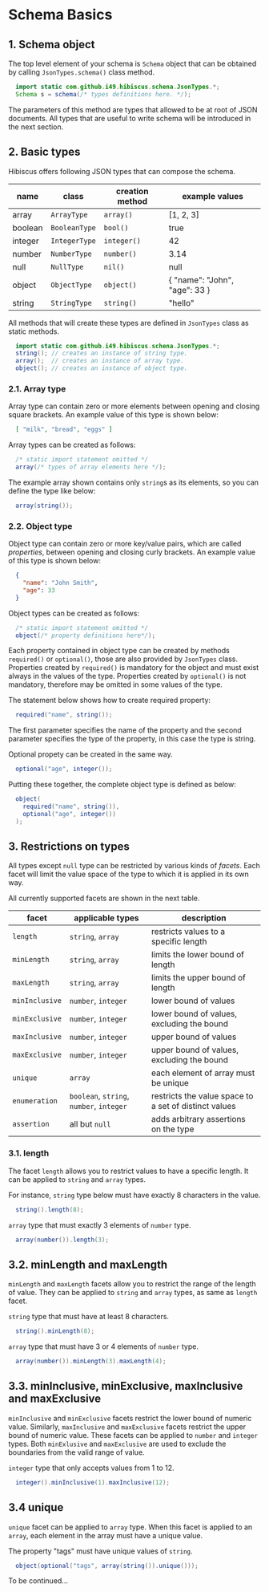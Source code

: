 # Schema Basics

## 1. Schema object

The top level element of your schema is `Schema` object that can be obtained by calling
`JsonTypes.schema()` class method.

```java
  import static com.github.i49.hibiscus.schena.JsonTypes.*;
  Schema s = schema(/* types definitions here. */);  
```
The parameters of this method are types that allowed to be at root of JSON documents. All types that are useful to write schema will be introduced in the next section.

## 2. Basic types

Hibiscus offers following JSON types that can compose the schema.

name      | class         | creation method | example values
----------|---------------|-----------------|----------------------------------------
array     | `ArrayType`   | `array()`       | [1, 2, 3]
boolean   | `BooleanType` | `bool()`        | true
integer   | `IntegerType` | `integer()`     | 42
number    | `NumberType`  | `number()`      | 3.14
null      | `NullType`    | `nil()`         | null
object    | `ObjectType`  | `object()`      | { "name": "John", "age": 33 }
string    | `StringType`  | `string()`      | "hello"

All methods that will create these types are defined in `JsonTypes` class as static methods.

```java
  import static com.github.i49.hibiscus.schena.JsonTypes.*;
  string(); // creates an instance of string type.
  array();  // creates an instance of array type.
  object(); // creates an instance of object type.
```

### 2.1. Array type

Array type can contain zero or more elements between opening and closing square brackets. An example value of this type is shown below:

```json
  [ "milk", "bread", "eggs" ]
```

Array types can be created as follows:
```java
  /* static import statement omitted */
  array(/* types of array elements here */);
```

The example array shown contains only `string`s as its elements, so you can define the type like below:
```java
  array(string());
```

### 2.2. Object type

Object type can contain zero or more key/value pairs, which are called *properties*, between opening and closing curly brackets. An example value of this type is shown below:

```json
  {
    "name": "John Smith",
    "age": 33
  }
```
Object types can be created as follows:
```java
  /* static import statement omitted */
  object(/* property definitions here*/);
```

Each property contained in object type can be created by methods `required()` or `optional()`, those are also provided  by `JsonTypes` class. Properties created by `required()` is mandatory for the object and must exist always in the values of the type. Properties created by `optional()` is not mandatory, therefore may be omitted in some values of the type.

The statement below shows how to create required property:
```java
  required("name", string());
```
The first parameter specifies the name of the property and the second parameter specifies the type of the property, in this case the type is string.  

Optional propety can be created in the same way.
```java
  optional("age", integer());
```

Putting these together, the complete object type is defined as below:
```java
  object(
    required("name", string()),
    optional("age", integer())
  );
```

## 3. Restrictions on types
All types except `null` type can be restricted by various kinds of *facets*. Each facet will limit the value space of the type to which it is applied in its own way.

All currently supported facets are shown in the next table.

facet         |applicable types                        |description
--------------|----------------------------------------|-----------------------------------------------------
`length`      |`string`, `array`                       |restricts values to a specific length
`minLength`   |`string`, `array`                       |limits the lower bound of length  
`maxLength`   |`string`, `array`                       |limits the upper bound of length
`minInclusive`|`number`, `integer`                     |lower bound of values
`minExclusive`|`number`, `integer`                     |lower bound of values, excluding the bound
`maxInclusive`|`number`, `integer`                     |upper bound of values
`maxExclusive`|`number`, `integer`                     |upper bound of values, excluding the bound
`unique`      |`array`                                 |each element of array must be unique   
`enumeration` |`boolean`, `string`, `number`, `integer`|restricts the value space to a set of distinct values
`assertion`   |all but `null`                          |adds arbitrary assertions on the type

### 3.1. length
The facet `length` allows you to restrict values to have a specific length. It can be applied to `string` and `array` types.

For instance, `string` type below must have exactly 8 characters in the value.
```java
  string().length(8);
```
`array` type that must exactly 3 elements of `number` type.
```java
  array(number()).length(3);
```

## 3.2. minLength and maxLength
`minLength` and `maxLength` facets allow you to restrict the range of the length of value. They can be applied to `string` and `array` types, as same as `length` facet.

`string` type that must have at least 8 characters.
```java
  string().minLength(8);
```
`array` type that must have 3 or 4 elements of `number` type.
```java
  array(number()).minLength(3).maxLength(4);
```

## 3.3. minInclusive, minExclusive, maxInclusive and maxExclusive
`minInclusive` and `minExclusive` facets restrict the lower bound of numeric value.
Similarly, `maxInclusive` and `maxExclusive` facets restrict the upper bound of numeric value.
These facets can be applied to `number` and `integer` types.
Both `minExlusive` and `maxExclusive` are used to exclude the boundaries from the valid range of value.

`integer` type that only accepts values from 1 to 12.
```java
  integer().minInclusive(1).maxInclusive(12);
```

## 3.4 unique
`unique` facet can be applied to `array` type.
When this facet is applied to an `array`, each element in the array must have a unique value.

The property "tags" must have unique values of `string`.
```java
  object(optional("tags", array(string()).unique()));
```

To be continued...
